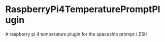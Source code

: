# RaspberryPi4TemperaturePromptPlugin
A raspberry pi 4 temperature plugin for the spaceship prompt / ZSH.
